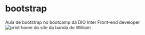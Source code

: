 # bootstrap
Aula de bootstrap no bootcamp da DIO Inter Front-end developer
![print home do site da banda do William](https://user-images.githubusercontent.com/66179186/147890989-ac7f03d7-b663-4c8a-b490-c7bc7f8699e5.png)
